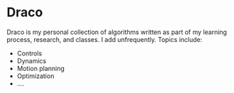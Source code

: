# Draco

Draco is my personal collection of algorithms written as part of my learning process, research, and classes. I add unfrequently. Topics include:
- Controls
- Dynamics
- Motion planning
- Optimization
- ....


